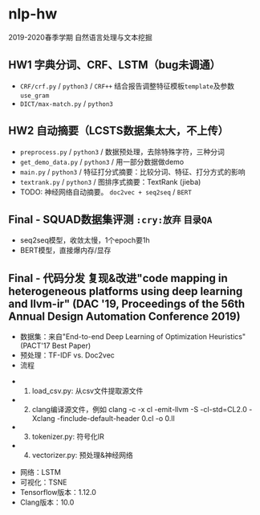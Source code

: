 # nlp-hw
2019-2020春季学期 自然语言处理与文本挖掘

## HW1  字典分词、CRF、LSTM（bug未调通）
 + `CRF/crf.py`  /   `python3`  /  `CRF++` 结合报告调整特征模板`template`及参数`use_gram`
 + `DICT/max-match.py`  /  `python3` 

## HW2  自动摘要（LCSTS数据集太大，不上传）
 + `preprocess.py` / `python3` /   数据预处理，去除特殊字符，三种分词
 + `get_demo_data.py`  /   `python3`  /  用一部分数据做demo
 + `main.py`  /  `python3`  /  特征打分式摘要：比较分词、特征、打分方式的影响
 + `textrank.py` / `python3` /  图排序式摘要：TextRank (jieba)
 + TODO: 神经网络自动摘要。 `doc2vec + seq2seq` / `BERT`

## Final - SQUAD数据集评测 `:cry:放弃` `目录QA`
 + seq2seq模型，收敛太慢，1个epoch要1h
 + BERT模型，直接爆内存/显存

## Final - 代码分发 复现&改进"code mapping in heterogeneous platforms using deep learning and llvm-ir" (DAC '19, Proceedings of the 56th Annual Design Automation Conference 2019)
 + 数据集：来自"End-to-end Deep Learning of Optimization Heuristics" (PACT'17 Best Paper) 
 + 预处理：TF-IDF vs. Doc2vec
 + 流程
  - 1. load_csv.py: 从csv文件提取源文件
  - 2. clang编译源文件，例如 clang -c -x cl -emit-llvm -S -cl-std=CL2.0 -Xclang -finclude-default-header 0.cl -o 0.ll
  - 3. tokenizer.py: 符号化IR
  - 4. vectorizer.py: 预处理&神经网络
 + 网络：LSTM
 + 可视化：TSNE
 + Tensorflow版本：1.12.0
 + Clang版本：10.0